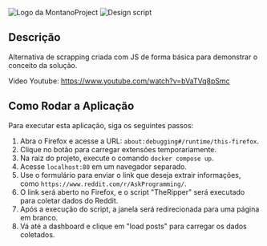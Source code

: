 ![Logo da MontanoProject](https://i.ibb.co/tKZwp6s/header.png)
![Design script](https://i.ibb.co/sR6b1kY/Extens-es.png)

## Descrição

Alternativa de scrapping criada com JS de forma básica para demonstrar o conceito da solução.

Video Youtube: https://www.youtube.com/watch?v=bVaTVq8pSmc

## Como Rodar a Aplicação

Para executar esta aplicação, siga os seguintes passos:

1. Abra o Firefox e acesse a URL: `about:debugging#/runtime/this-firefox`.
2. Clique no botão para carregar extensões temporariamente.
3. Na raiz do projeto, execute o comando `docker compose up`.
4. Acesse `localhost:80` em um navegador separado.
5. Use o formulário para enviar o link que deseja extrair informações, como `https://www.reddit.com/r/AskProgramming/`.
6. O link será aberto no Firefox, e o script "TheRipper" será executado para coletar dados do Reddit.
7. Após a execução do script, a janela será redirecionada para uma página em branco.
8. Vá até a dashboard e clique em "load posts" para carregar os dados coletados.
